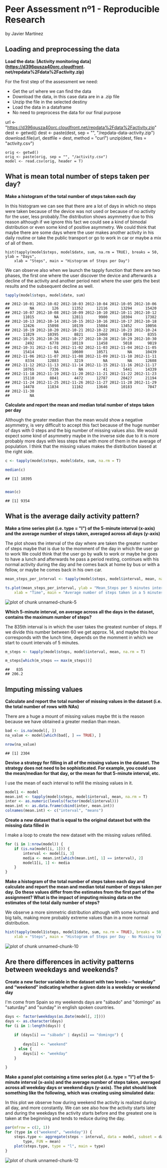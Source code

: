 Peer Assessment nº1 - Reproducible Research
========================================================
by Javier Martínez

## Loading and preprocessing the data

**Load the data: [Activity monitoring data](https://d396qusza40orc.cloudfront.
                                            net/repdata%2Fdata%2Factivity.zip)**

For the first step of the assessment we need:
* Get the url where we can find the data
* Download the data, in this case data are in a .zip file
* Unzip the file in the selected destiny
* Load the data in a dataframe
* No need to preprocess the data for our final purpose

url <- "https://d396qusza40orc.cloudfront.net/repdata%2Fdata%2Factivity.zip"
dest <- getwd()
dest <- paste(dest, sep = "", "/repdata-data-activity.zip")
download.file(url, destfile = dest, method = "curl")
unzip(dest, files = "activity.csv")


```{r}
orig <- getwd()
orig <- paste(orig, sep = "", "/activity.csv")
model <- read.csv(orig, header = T)
```



## What is mean total number of steps taken per day?


**Make a histogram of the total number of steps taken each day**
  
  In this histogram we can see that there are a lot of days in which no steps were
  taken because of the device was not used or because of no activity for the user, 
  less probably.The distribution shows asymmetry due to this reason although if
  we ignore this fact we could see a kind of bimodal distribution or even some kind 
  of positive asymmetry. We could think that maybe there are some days where 
  the user makes another activity in his daily routine or take 
  the public transport or go to work in car or maybe a mix of all of them. 
  

```{r}
hist(tapply(model$steps, model$date, sum, na.rm = TRUE), breaks = 50, ylab = "Days", 
    xlab = "Steps", main = "Histogram of Steps per Day")
```
  
  
  We can observe also when we launch the tapply function that there are two 
  phases, the first one where the user discover the device and afterwards a 
  decline of the activity and another period next where the user gets the best
  results and the subsequent decline as well.

```r
tapply(model$steps, model$date, sum)
```

```
## 2012-10-01 2012-10-02 2012-10-03 2012-10-04 2012-10-05 2012-10-06 
##         NA        126      11352      12116      13294      15420 
## 2012-10-07 2012-10-08 2012-10-09 2012-10-10 2012-10-11 2012-10-12 
##      11015         NA      12811       9900      10304      17382 
## 2012-10-13 2012-10-14 2012-10-15 2012-10-16 2012-10-17 2012-10-18 
##      12426      15098      10139      15084      13452      10056 
## 2012-10-19 2012-10-20 2012-10-21 2012-10-22 2012-10-23 2012-10-24 
##      11829      10395       8821      13460       8918       8355 
## 2012-10-25 2012-10-26 2012-10-27 2012-10-28 2012-10-29 2012-10-30 
##       2492       6778      10119      11458       5018       9819 
## 2012-10-31 2012-11-01 2012-11-02 2012-11-03 2012-11-04 2012-11-05 
##      15414         NA      10600      10571         NA      10439 
## 2012-11-06 2012-11-07 2012-11-08 2012-11-09 2012-11-10 2012-11-11 
##       8334      12883       3219         NA         NA      12608 
## 2012-11-12 2012-11-13 2012-11-14 2012-11-15 2012-11-16 2012-11-17 
##      10765       7336         NA         41       5441      14339 
## 2012-11-18 2012-11-19 2012-11-20 2012-11-21 2012-11-22 2012-11-23 
##      15110       8841       4472      12787      20427      21194 
## 2012-11-24 2012-11-25 2012-11-26 2012-11-27 2012-11-28 2012-11-29 
##      14478      11834      11162      13646      10183       7047 
## 2012-11-30 
##         NA
```



**Calculate and report the mean and median total number of steps taken per day**
  
  Although the greater median than the mean would show a negative asymmetry,
  is very difficult to accept this fact because of the huge number of days 
  with 0 steps and the big number of missing values also. We would expect 
  some kind of asymmetry maybe in the inverse side due to it is more probably
  more days with less steps that with more of them in the average of population.
  I think that the missing values makes the distribution biased at the right side.
  

```r
c <- tapply(model$steps, model$date, sum, na.rm = T)

median(c)
```

```
## [1] 10395
```

```r

mean(c)
```

```
## [1] 9354
```



## What is the average daily activity pattern?


**Make a time series plot (i.e. type = "l") of the 5-minute interval (x-axis) 
and the average number of steps taken, averaged across all days (y-axis)**

  The plot shows the interval of the day where are taken the greater number of
  steps maybe that is due to the momment of the day in which the user go to work
  We could think that the user go by walk to work or maybe he goes to have a lunch
  and afterwards he pass a period resting, continues with his normal activity 
  during the day and he comes back at home by bus or with a fellow, or maybe 
  he comes back in his own car.
  

```r
mean_steps_per_interval <- tapply(model$steps, model$interval, mean, na.rm = T)

ts.plot(mean_steps_per_interval, ylab = "Mean_Steps per 5 minutes interval", 
    xlab = "Time", main = "Average number of steps taken in a 5 minutes interval")
```

![plot of chunk unnamed-chunk-5](figure/unnamed-chunk-5.png) 



**Which 5-minute interval, on average across all the days in the dataset, 
contains the maximum number of steps?**
  
  The 835th interval is in which the user takes the greatest number of steps.
  If we divide this number between 60 we get approx. 14, and maybe this hour 
  corresponds with the lunch time, depends on the momment in which we start 
  to count intervals of 5 minutes.
  

```r
m_steps <- tapply(model$steps, model$interval, mean, na.rm = T)

m_steps[which(m_steps == max(m_steps))]
```

```
##   835 
## 206.2
```



## Imputing missing values


**Calculate and report the total number of missing values in the dataset 
(i.e. the total number of rows with NAs)**

  There are a huge a mount of missing values maybe tht is the reason because
  we have obtained a greater median than mean.  

```r
bad <- is.na(model[, ])
na_value <- model[which(bad[, ] == TRUE), ]

nrow(na_value)
```

```
## [1] 2304
```



**Devise a strategy for filling in all of the missing values in the dataset. 
The strategy does not need to be sophisticated. For example, you could use 
the mean/median for that day, or the mean for that 5-minute interval, etc.**

  I use the mean of each interval to refill the missing values in it.

```r
model1 <- model
mean.int <- tapply(model$steps, model$interval, mean, na.rm = T)
inter <- as.numeric(levels(factor(model$interval)))
mean.int <- as.data.frame(cbind(inter, mean.int))
colnames(mean.int) <- c("interval", "means")
```



**Create a new dataset that is equal to the original dataset but with the 
missing data filled in**
  
  I make a loop to create the new dataset with the missing values refilled.

```r
for (i in 1:nrow(model)) {
    if (is.na(model[i, 1])) {
        interval <- model[i, 3]
        media <- mean.int[which(mean.int[, 1] == interval), 2]
        model1[i, 1] <- media
    }
}
```



**Make a histogram of the total number of steps taken each day and calculate 
and report the mean and median total number of steps taken per day. 
Do these values differ from the estimates from the first part of the assignment? 
What is the impact of imputing missing data on the estimates of the total 
daily number of steps?**

  We observe a more simmetric distribution although with some kurtosis and 
  big tails, making more probably extreme values than in a more normal distribution.
  

```r
hist(tapply(model1$steps, model1$date, sum, na.rm = TRUE), breaks = 50, ylab = "Days", 
    xlab = "Steps", main = "Histogram of Steps per Day - No Missing Values")
```

![plot of chunk unnamed-chunk-10](figure/unnamed-chunk-10.png) 



## Are there differences in activity patterns between weekdays and weekends?


**Create a new factor variable in the dataset with two levels – “weekday” 
and “weekend” indicating whether a given date is a weekday or weekend day**

  I'm come from Spain so my weekends days are "sábado" and "domingo" as 
  "saturday" and "sunday" in english spoken countries.
  

```r
days <- factor(weekdays(as.Date(model[, 2])))
days <- as.character(days)
for (i in 1:length(days)) {
    
    if (days[i] == "sábado" | days[i] == "domingo") {
        
        days[i] <- "weekend"
    } else {
        days[i] <- "weekday"
    }
    
}
```



**Make a panel plot containing a time series plot (i.e. type = "l") of the 
5-minute interval (x-axis) and the average number of steps taken, averaged 
across all weekday days or weekend days (y-axis). The plot should look something
like the following, which was creating using simulated data:**

  In this plot we observe how during weekend the activity is realized
  during all day, and more constantly. We can see also how the activity starts 
  later and during the weekdays the activity starts before and the 
  greatest one is taken at the beginning and tends to reduce
  during the day.


```r
par(mfrow = c(2, 1))
for (type in c("weekend", "weekday")) {
    steps.type <- aggregate(steps ~ interval, data = model, subset = days == 
        type, FUN = mean)
    plot(steps.type, type = "l", main = type)
}
```

![plot of chunk unnamed-chunk-12](figure/unnamed-chunk-12.png) 


